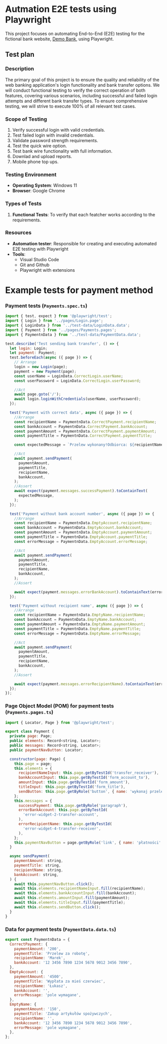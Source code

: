  <h1>Autmation E2E tests using Playwright</h1> 

 This project focuses on automating End-to-End (E2E) testing for the fictional bank website, [Demo Bank](https://demo-bank.vercel.app/), using Playwright.


 <h2 id="Test-plan">Test plan</h2>

### Description
The primary goal of this project is to ensure the quality and reliability of the web banking application's login functionality and bank transfer options. We will conduct functional testing to verify the correct operation of both features, covering various scenarios, including successful and failed login attempts and different bank transfer types. To ensure comprehensive testing, we will strive to execute 100% of all relevant test cases. 


### Scope of Testing

1. Verify successful login with valid credentials.
2. Test failed login with invalid credentials.
3. Validate password strength requirements.
4. Test the quick wire option.
5. Test bank wire functionality with full information.
6. Downlad and upload reports.
7. Mobile phone top ups.

### Testing Environment

- **Operating System**: Windows 11
- **Browser**: Google Chrome

### Types of Tests

1. **Functional Tests**: To verify that each featcher works according to the requirements.


### Resources

- **Automation tester**: Responsible for creating and executing automated E2E testing with Playwright
- **Tools**:
   * Visual Studio Code
   * Git and Github
   * Playwright with extensions
 


<h1>Example tests for payment method</h1> 

### Payment tests (`Payments.spec.ts`)

```javascript
import { test, expect } from '@playwright/test';
import { Login } from '../pages/Login.page';
import { LoginData } from '../test-data/LoginData.data';
import { Payment } from '../pages/Payments.pages';
import { PaymentnData } from '../test-data/PaymentData.data';

test.describe('Test sending bank transfer', () => {
  let login: Login;
  let payment: Payment;
  test.beforeEach(async ({ page }) => {
    // Arrange
    login = new Login(page);
    payment = new Payment(page);
    const userName = LoginData.CorrectLogin.userName;
    const userPassword = LoginData.CorrectLogin.userPassword;

    //Act
    await page.goto('/');
    await login.loginWithCredentials(userName, userPassword);
  });

  test('Payment with correct data', async ({ page }) => {
    //Arrange
    const recipientName = PaymentnData.CorrectPayment.recipientName;
    const bankAccount = PaymentnData.CorrectPayment.bankAccount;
    const paymentAmount = PaymentnData.CorrectPayment.paymentAmount;
    const paymentTitle = PaymentnData.CorrectPayment.paymentTitle;

    const expectedMessage = `Przelew wykonany!Odbiorca: ${recipientName}Kwota: ${paymentAmount},00PLN Nazwa: ${paymentTitle}`;

    //Act
    await payment.sendPayment(
      paymentAmount,
      paymentTitle,
      recipientName,
      bankAccount,
    );
    //Assert
    await expect(payment.messages.successPayment).toContainText(
      expectedMessage,
    );
  });

  test('Payment without bank account number', async ({ page }) => {
    //Arrange
    const recipientName = PaymentnData.EmptyAccount.recipientName;
    const bankAccount = PaymentnData.EmptyAccount.bankAccount;
    const paymentAmount = PaymentnData.EmptyAccount.paymentAmount;
    const paymentTitle = PaymentnData.EmptyAccount.paymentTitle;
    const errorMessage = PaymentnData.EmptyAccount.errorMessage;

    //Act
    await payment.sendPayment(
      paymentAmount,
      paymentTitle,
      recipientName,
      bankAccount,
    );
    //Assert

    await expect(payment.messages.errorBankAccount).toContainText(errorMessage);
  });

  test('Payment without recipient name', async ({ page }) => {
    //Arrange
    const recipientName = PaymentnData.EmptyName.recipientName;
    const bankAccount = PaymentnData.EmptyName.bankAccount;
    const paymentAmount = PaymentnData.EmptyName.paymentAmount;
    const paymentTitle = PaymentnData.EmptyName.paymentTitle;
    const errorMessage = PaymentnData.EmptyName.errorMessage;

    //Act
    await payment.sendPayment(
      paymentAmount,
      paymentTitle,
      recipientName,
      bankAccount,
    );
    //Assert

    await expect(payment.messages.errorRecipientName).toContainText(errorMessage);
  });
});


```



### Page Object Model (POM) for payment tests (`Payments.pages.ts`)

```javascript
import { Locator, Page } from '@playwright/test';

export class Payment {
  private page: Page;
  public elements: Record<string, Locator>;
  public messages: Record<string, Locator>;
  public paymentNavButton: Locator;

  constructor(page: Page) {
    this.page = page;
    this.elements = {
      recipientNameInput: this.page.getByTestId('transfer_receiver'),
      bankAccountInput: this.page.getByTestId('form_account_to'),
      amountInput: this.page.getByTestId('form_amount'),
      titleInput: this.page.getByTestId('form_title'),
      sendButton: this.page.getByRole('button', { name: 'wykonaj przelew' }),
    };
    this.messages = {
      successPayment: this.page.getByRole('paragraph'),
      errorBankAccount: this.page.getByTestId(
        'error-widget-2-transfer-account',
      ),
      errorRecipientName: this.page.getByTestId(
        'error-widget-4-transfer-receiver',
      ),
    };
    this.paymentNavButton = page.getByRole('link', { name: 'płatności' });
  }

  async sendPayment(
    paymentAmount: string,
    paymentTitle: string,
    recipientName: string,
    bankAccount: string,
  ) {
    await this.paymentNavButton.click();
    await this.elements.recipientNameInput.fill(recipientName);
    await this.elements.bankAccountInput.fill(bankAccount);
    await this.elements.amountInput.fill(paymentAmount);
    await this.elements.titleInput.fill(paymentTitle);
    await this.elements.sendButton.click();
  }
}


```

### Data for payment tests (`PaymentData.data.ts`)

```javascript
export const PaymentnData = {
  CorrectPayment: {
    paymentAmount: '200',
    paymentTitle: 'Przelew za robotę',
    recipientName: 'Marek',
    bankAccount: '12 3456 7890 1234 5678 9012 3456 7890',
  },
  EmptyAccount: {
    paymentAmount: '4500',
    paymentTitle: 'Wypłata za mieś czerwiec',
    recipientName: 'Łukasz',
    bankAccount: '',
    errorMessage: 'pole wymagane',
  },
  EmptyName: {
    paymentAmount: '150',
    paymentTitle: 'Zakup artykułów spożywczych',
    recipientName: '',
    bankAccount: '12 3456 7890 1234 5678 9012 3456 7890',
    errorMessage: 'pole wymagane',
  },
};


```
